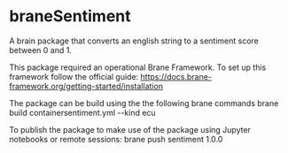 # braneSentiment
A brain package that converts an english string to a sentiment score between 0 and 1.

This package required an operational Brane Framework.
To set up this framework follow the official guide: https://docs.brane-framework.org/getting-started/installation

The package can be build using the the following brane commands
brane build containersentiment.yml --kind ecu

To publish the package to make use of the package using Jupyter notebooks or remote sessions:
brane push sentiment 1.0.0
